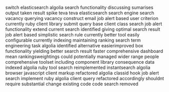 switch elasticsearch algolia search functionality discussing sumarises output taken result spike teva teva elasticsearch search engine search vacancy querying vacancy construct email job alert based user criterion currently ruby client library submit query base client class search job alert functionality extend current search identified giving optimal search result job alert based simplistic search rule currently better tool easily configurable currently indexing maintaining ranking search term engineering task algolia identified alternative easierimproved box functionality yielding better search result faster comprehensive dashboard mean rankingsweightings could potentially managed wider range people comprehensive toolset including component library consequence data indexed algolia ruby tool search reimplemented instantsearch algolia browser javascript client markup refactored algolia classid hook job alert search implement ruby algolia client query refactored accordingly shouldnt require substantial change existing code code search removed
